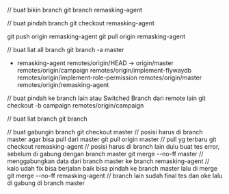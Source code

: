 // buat bikin branch
git branch remasking-agent

// buat pindah branch
git checkout remasking-agent

git push origin remasking-agent
git pull origin remasking-agent

// buat liat all branch
git branch -a
  master
* remasking-agent
  remotes/origin/HEAD -> origin/master
  remotes/origin/campaign
  remotes/origin/implement-flywaydb
  remotes/origin/implement-role-permission
  remotes/origin/master
  remotes/origin/remasking-agent

// buat pindah ke branch lain atau Switched Branch dari remote lain
git checkout -b campaign remotes/origin/campaign

// buat liat branch
git branch

// buat gabungin branch
git checkout master // posisi harus di branch master agar bisa pull dari master
git pull origin master // pull yg terbaru
git checkout remasking-agent // posisi harus di branch lain dulu buat tes error, sebelum di gabung dengan branch master
git merge --no-ff master // menggabungkan data dari branch master ke branch remasking-agent
// kalo udah fix bisa berjalan baik bisa pindah ke branch master lalu di merge
git merge --no-ff remasking-agent // branch lain sudah final tes dan oke lalu di gabung di branch master
